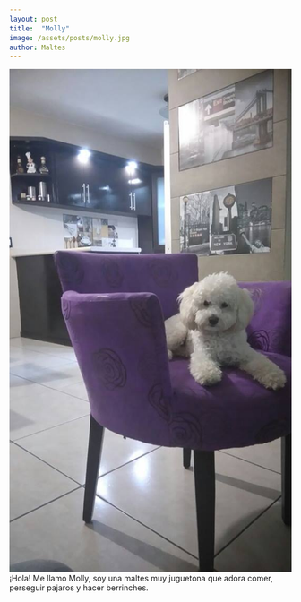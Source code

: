 ```yaml
---
layout: post
title:  "Molly"
image: /assets/posts/molly.jpg
author: Maltes
---
```

![Molly](/assets/posts/molly.jpg)
¡Hola! Me llamo Molly, soy una maltes muy juguetona que adora comer, perseguir pajaros y hacer berrinches.

